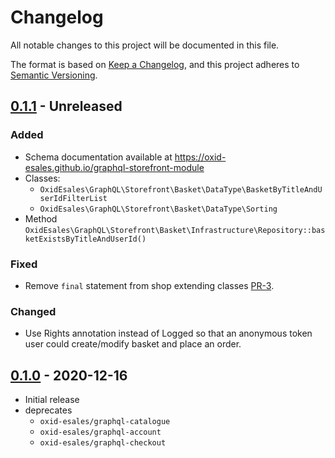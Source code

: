 # Changelog
All notable changes to this project will be documented in this file.

The format is based on [Keep a Changelog](https://keepachangelog.com/en/1.0.0/),
and this project adheres to [Semantic Versioning](https://semver.org/spec/v2.0.0.html).

## [0.1.1] - Unreleased

### Added
- Schema documentation available at https://oxid-esales.github.io/graphql-storefront-module
- Classes:
  - `OxidEsales\GraphQL\Storefront\Basket\DataType\BasketByTitleAndUserIdFilterList`
  - `OxidEsales\GraphQL\Storefront\Basket\DataType\Sorting`
- Method `OxidEsales\GraphQL\Storefront\Basket\Infrastructure\Repository::basketExistsByTitleAndUserId()`

### Fixed
- Remove ``final`` statement from shop extending classes [PR-3](https://github.com/OXID-eSales/graphql-storefront-module/pull/3).

### Changed
- Use Rights annotation instead of Logged so that an anonymous token user could create/modify basket and place an order.

## [0.1.0] - 2020-12-16

- Initial release
- deprecates
    - `oxid-esales/graphql-catalogue`
    - `oxid-esales/graphql-account`
    - `oxid-esales/graphql-checkout`

[0.1.1]: https://github.com/OXID-eSales/graphql-storefront-module/compare/v0.1.0...master
[0.1.0]: https://github.com/OXID-eSales/graphql-storefront-module/releases/tag/v0.1.0
